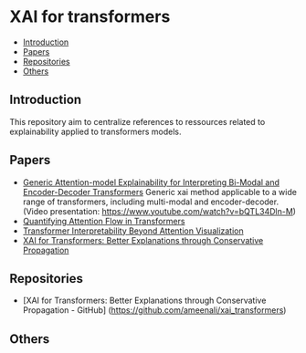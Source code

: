 # XAI for transformers

- [Introduction](#Introduction)
- [Papers](#papers)
- [Repositories](#repositories)
- [Others](#others)

## Introduction

This repository aim to centralize references to ressources related to explainability applied to transformers models.

## Papers

- [Generic Attention-model Explainability for Interpreting Bi-Modal and Encoder-Decoder Transformers](https://arxiv.org/abs/2103.15679) Generic xai method applicable to a wide range of transformers, including multi-modal and encoder-decoder. (Video presentation: https://www.youtube.com/watch?v=bQTL34Dln-M)
- [Quantifying Attention Flow in Transformers](https://arxiv.org/abs/2005.00928)
- [Transformer Interpretability Beyond Attention Visualization](https://openaccess.thecvf.com/content/CVPR2021/html/Chefer_Transformer_Interpretability_Beyond_Attention_Visualization_CVPR_2021_paper.html)
- [XAI for Transformers: Better Explanations through Conservative Propagation](https://arxiv.org/abs/2202.07304)


## Repositories

- [XAI for Transformers: Better Explanations through Conservative Propagation - GitHub] (https://github.com/ameenali/xai_transformers)


## Others
